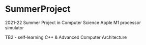 # SummerProject
2021-22 Summer Project in Computer Science 
Apple M1 processor simulator

TB2 - self-learning C++ & Advanced Computer Architecture
